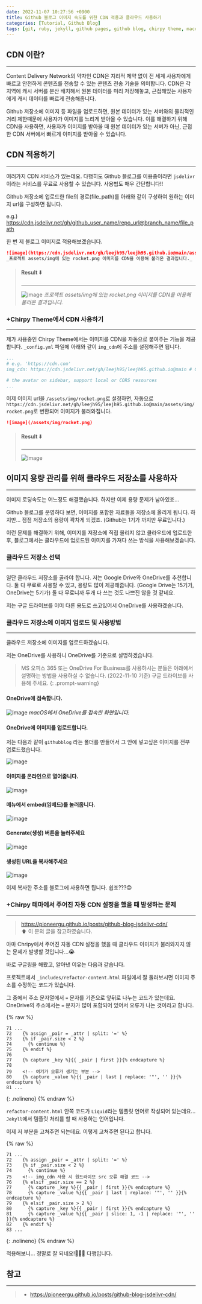 ```yaml
---
date: 2022-11-07 10:27:56 +0900
title: Github 블로그 이미지 속도를 위한 CDN 적용과 클라우드 사용하기
categories: [Tutorial, Github Blog]
tags: [git, ruby, jekyll, github pages, github blog, chirpy theme, macos, google drive, onedrive] ## Only lowercase
---
```


## CDN 이란?
---
Content Delivery Network의 약자인 CDN은 지리적 제약 없이 전 세계 사용자에게 빠르고 안전하게 콘텐츠를 전송할 수 있는 콘텐츠 전송 기술을 의미합니다. CDN은 각 지역에 캐시 서버를 분산 배치해서 원본 데이터를 미리 저장해놓고, 근접해있는 사용자에게 캐시 데이터를 빠르게 전송해줍니다.

Github 저장소에 이미지 등 파일을 업로드하면, 원본 데이터가 있는 서버와의 물리적인 거리 제한때문에 사용자가 이미지를 느리게 받아올 수 있습니다. 이를 해결하기 위해 CDN을 사용하면, 사용자가 이미지를 받아올 때 원본 데이터가 있는 서버가 아닌, 근접한 CDN 서버에서 빠르게 이미지를 받아올 수 있습니다.

## CDN 적용하기
---
여러가지 CDN 서비스가 있는데요. 다행히도 Github 블로그를 이용중이라면 `jsdelivr`이라는 서비스를 무료로 사용할 수 있습니다. 사용법도 매우 간단합니다!!

Github 저장소에 업로드한 file의 경로(file_path)를 아래와 같이 구성하여 원하는 이미지 url을 구성하면 됩니다.

e.g.) https://cdn.jsdelivr.net/gh/github_user_name/repo_url@branch_name/file_path

한 번 제 블로그 이미지로 적용해보겠습니다.

```markdown
![image](https://cdn.jsdelivr.net/gh/leejh95/leejh95.github.io@main/assets/img/rocket.png)
_프로젝트 assets/img에 있는 rocket.png 이미지를 CDN을 이용해 불러온 결과입니다._
```

> #### Result ⬇️
> ---
> ![image](/assets/img/rocket.png)
> _프로젝트 assets/img에 있는 rocket.png 이미지를 CDN을 이용해 불러온 결과입니다._

### +Chirpy Theme에서 CDN 사용하기
---
제가 사용중인 Chirpy Theme에서는 이미지를 CDN을 자동으로 붙여주는 기능을 제공합니다. `_config.yml` 파일에 아래와 같이 `img_cdn`에 주소를 설정해주면 됩니다.

```yaml
...
# e.g. 'https://cdn.com'
img_cdn: https://cdn.jsdelivr.net/gh/leejh95/leejh95.github.io@main # CDN 주소

# the avatar on sidebar, support local or CORS resources
...
```

이제 이미지 url을 `/assets/img/rocket.png`로 설정하면, 자동으로 `https://cdn.jsdelivr.net/gh/leejh95/leejh95.github.io@main/assets/img/rocket.png`로 변환되어 이미지가 불러와집니다.

```markdown
![image](/assets/img/rocket.png)
```

> #### Result ⬇️
> ---
> ![image](/assets/img/rocket.png)

## 이미지 용량 관리를 위해 클라우드 저장소를 사용하자
---
이미지 로딩속도는 어느정도 해결했습니다. 하지만 이제 용량 문제가 남아있죠...

Github 블로그를 운영하다 보면, 이미지를 포함한 자료들을 저장소에 올리게 됩니다. 하지만... 점점 저장소의 용량이 꽉차게 되겠죠. (Github는 1기가 까지만 무료입니다.)

이런 문제를 해결하기 위해, 이미지를 저장소에 직접 올리지 않고 클라우드에 업로드한 후, 블로그에서는 클라우드에 업로드된 이미지를 가져다 쓰는 방식을 사용해보겠습니다.

### 클라우드 저장소 선택
---
일단 클라우드 저장소를 골라야 합니다. 저는 Google Drive와 OneDrive를 추천합니다. 둘 다 무료로 사용할 수 있고, 용량도 많이 제공해줍니다. (Google Drive는 15기가, OneDrive는 5기가) 둘 다 무료니까 두개 다 쓰는 것도 나쁘진 않을 것 같네요.

저는 구글 드라이브를 이미 다른 용도로 쓰고있어서 OneDrive를 사용하겠습니다.

### 클라우드 저장소에 이미지 업로드 및 사용방법
---
클라우드 저장소에 이미지를 업로드하겠습니다.

저는 OneDrive를 사용하니 OneDrive를 기준으로 설명하겠습니다.

> MS 오피스 365 또는 OneDrive For Business를 사용하시는 분들은 아래에서 설명하는 방법을 사용하실 수 없습니다. (2022-11-10 기준) 구글 드라이브를 사용해 주세요.
{: .prompt-warning}

#### OneDrive에 접속합니다.

![image](https://dsm01pap003files.storage.live.com/y4mCoUEG9-EYmpXYBqicron2RcoE6fU5WbnurYfW3PqQgKi5k0dHj_Q3ouCBHC3YkodNq10r35hNughrJU9IP8b2woqmYScEesWp07Zh5fma7DSXvRni7_qEbdSbPxBqiieT_IuAuKAIPiqOSnFeRhZBmzSj_dg1XB7D6oF08DJfapGfA8v05WJDG3969YLOzzb?width=993&height=684&cropmode=none)
_macOS에서 OneDrive를 접속한 화면입니다._

#### OneDrive에 이미지를 업로드합니다.
저는 다음과 같이 `githubblog` 라는 폴더를 만들어서 그 안에 넣고싶은 이미지를 전부 업로드했습니다.

![image](https://dsm01pap003files.storage.live.com/y4mVX1qpYOZZFaFQPDKmrMl0ltxlCEC-B4g4XzrRyA38FXwbU86KPqnz8jBjCdTpJLJ6-g-VW8t23nONWB0kIIwI4uuEhbsUyAqrsA7Wsq-jUnjd2-Gk2QmTPH6g50oYyQvfIed_Sp8FuxcX2bXXNY430cyD-fzgdhoJ4vOzhFE1ew_dNJFh_a9zbLZKvF6AqOb?width=1015&height=684&cropmode=none)

#### 이미지를 온라인으로 열어줍니다.

![image](https://dsm01pap003files.storage.live.com/y4msRBVrQnXcTFrnqFJvhl9INEHB1HkS5ZdB4VDwagrr75yDhETKUJUrbPCvLOapEV7gtn9cdMZYGSrwrxFZvlXR16lN1G9UkgHjR6cPZw4pwXTMfUa5FE_E9TtprO68s9CkRml6pN698wqBbGZmkc4I0WPVv_CXUPjFr_4pv4naoaXB4--8aiBUWxtuTXuYzVt?width=1888&height=1614&cropmode=none)

#### 메뉴에서 embed(임베드)를 눌러줍니다.

![image](https://dsm01pap003files.storage.live.com/y4moT6QQeb1wsvFAh3RTPektfubCyH-yk4ut4cjWa__vX83e8SBxi3ZFwhrsj2cgjJCFpDSRuX6Gz-J_e1wNnzUF8zEs85zH3cE1oSFdD0R7AUNZ35facFy-5SErq_tbgXpj0WX1PXQpI-YybXTE_qC3Iw7SvkP06FHoG8awKqF_r_UpCwh1VVPGizkHOk8wrxe?width=1960&height=1164&cropmode=none)

#### Generate(생성) 버튼을 눌러주세요

![image](https://dsm01pap003files.storage.live.com/y4mdslIj2EII5xpQ9aTgdcXvTwFD9jVAiu5CwNo0DhjpknNTt_blWon4OSsZzs5SN6xP3E0z6mjlSHN6cE9hhmMcgP1RlIJ6xOkZlwN5I16oDW7LJ8s-azP1nrBDmUsq7Ag2pvg0mVmwClEuZTglS8YCV5hfA5zyEwQSROB-xK33KJxSqMh24oad8RbxvJL_woq?width=1998&height=1254&cropmode=none)

#### 생성된 URL을 복사해주세요

![image](https://dsm01pap003files.storage.live.com/y4mwbWZK8luEMtNWQm-wIlYOlPmGMa20iHfrvkp3QpAiyxJKcJ16u2csXjcBttYdgKmfqAPNPkwmo95Qm0_2DYmnElUhSG2u5cUFvhz9LzcWhLG4GkJ2g06ogoETUgou504FwLss7Gtq-YnihLhBznM2IKVk2RjRB-XMUUrJPN3RTBe5kDatrHP3MHntCx1u4yG?width=1884&height=1570&cropmode=none)

이제 복사한 주소를 블로그에 사용하면 됩니다. 쉽죠???😊

### +Chirpy 테마에서 주어진 자동 CDN 설정을 했을 때 발생하는 문제
---

> <https://pioneergu.github.io/posts/github-blog-jsdelivr-cdn/>  
> ⬆️ 이 분의 글을 참고하였습니다.

아마 Chripy에서 주어진 자동 CDN 설정을 했을 때 클라우드 이미지가 불러와지지 않는 문제가 발생할 것입니다...😭

바로 구글링을 해봤고, 알아낸 이유는 다음과 같습니다.

프로젝트에서 `_includes/refactor-content.html` 파일에서 잘 둘러보시면 이미지 주소를 수정하는 코드가 있습니다.

그 중에서 주소 문자열에서 `=` 문자를 기준으로 앞뒤로 나누는 코드가 있는데요. OneDrive의 주소에서는 `=` 문자가 많이 포함되어 있어서 오류가 나는 것이라고 합니다.

{% raw %}
```liquid
71 ...
72    {% assign _pair = _attr | split: '=' %}
73    {% if _pair.size < 2 %}
74      {% continue %}
75    {% endif %}
76        
77    {% capture _key %}{{ _pair | first }}{% endcapture %}
78
79    <!-- 여기가 오류가 생기는 부분 -->
80    {% capture _value %}{{ _pair | last | replace: '"', '' }}{% endcapture %}
81 ...
```
{: .nolineno}
{% endraw %}

`refactor-content.html` 안쪽 코드가 `Liquid`라는 템플릿 언어로 작성되어 있는데요... `Jekyll`에서 템플릿 처리를 할 때 사용하는 언어입니다.

이제 저 부분을 고쳐주면 되는데요. 이렇게 고쳐주면 된다고 합니다.

{% raw %}
```liquid
71 ...
72    {% assign _pair = _attr | split: '=' %}
73    {% if _pair.size < 2 %}
74      {% continue %}
75    <!-- img_cdn 사용 시 원드라이브 src 오류 해결 코드 -->
76    {% elsif _pair.size == 2 %}
77      {% capture _key %}{{ _pair | first }}{% endcapture %}
78      {% capture _value %}{{ _pair | last | replace: '"', '' }}{% endcapture %}
79    {% elsif _pair.size > 2 %}
80      {% capture _key %}{{ _pair | first }}{% endcapture %}
81      {% capture _value %}{{ _pair | slice: 1, -1 | replace: '"', '' }}{% endcapture %}
82    {% endif %}
83 ...
```
{: .nolineno}
{% endraw %}

적용해보니... 정말로 잘 되네요!👏👏👏 다행입니다.


## 참고
---
> - <https://pioneergu.github.io/posts/github-blog-jsdelivr-cdn/>

